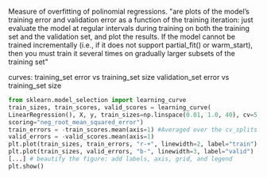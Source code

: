 Measure of overfitting of polinomial regressions.
"are plots of the model’s training error and validation error as a function of the training iteration: just evaluate the model at regular intervals during training on both the training set and the validation set, and plot the results. If the model cannot be trained incrementally (i.e., if it does not support partial_fit() or warm_start), then you must train it several times on gradually larger subsets of the training set"

curves:
	training_set error vs training_set size
	validation_set error vs training_set size

```python
from sklearn.model_selection import learning_curve
train_sizes, train_scores, valid_scores = learning_curve(
LinearRegression(), X, y, train_sizes=np.linspace(0.01, 1.0, 40), cv=5,
scoring="neg_root_mean_squared_error")
train_errors = -train_scores.mean(axis=1) #Averaged over the cv_splits
valid_errors = -valid_scores.mean(axis=1)
plt.plot(train_sizes, train_errors, "r-+", linewidth=2, label="train")
plt.plot(train_sizes, valid_errors, "b-", linewidth=3, label="valid")
[...] # beautify the figure: add labels, axis, grid, and legend
plt.show()
```